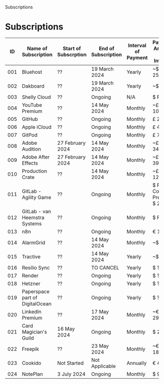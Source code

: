 Subscriptions
# Subscriptions

| ID | Name of Subscription | Start of Subscrption | End of Subscription | Interval of Payment | Payment Amount per Interval |
| -- | -- | -- | -- | -- | -- |
| 001 | Bluehost | ?? | 19 March 2024 | Yearly | ~$ 251.76~ |
| 002 | Dakboard | ?? | 19 March 2024 | Yearly | ~$ ??~ |
| 003 | Shelly Cloud | ?? | Ongoing | N/A | $ Free |
| 004 | YouTube Premium | ?? | 14 May 2024 | Monthly | ~£ 10.32~ |
| 005 | GitHub | ?? | Ongoing | Monthly | £ 20.00 |
| 006 | Apple iCloud | ?? | Ongoing | Monthly | £ 4.99 |
| 007 | GitPod | ?? | Ongoing | Monthly | £ 7.97 |
| 008 | Adobe Audition | 27 February 2024 | 14 May 2024 | Monthly | ~£ 34.99~ |
| 009 | Adobe After Effects | 27 February 2024 | 14 May 2024 | Monthly | ~£ 39.64~ |
| 010 | Production Crate | ?? | 14 May 2024 | Monthly | ~£ 12.30~ |
| 011 | GitLab - Agility Game | ?? | Ongoing | Monthly | $ Free - Consider Premium $ 29.00 |
| 012 | GitLab - van Heemstra Systems | ?? | Ongoing | Monthly | $ Free |
| 013 | n8n | ?? | Ongoing | Monthly | € 10 |
| 014 | AlarmGrid | ?? | 14 May 2024 | Monthly | ~$ 10~ |
| 015 | Tractive | ?? | 14 May 2024 | Yearly | ~$ ??~ |
| 016 | Resilio Sync | ?? | TO CANCEL | Yearly | $ ?? |
| 017 | Render | ?? | Ongoing | Yearly | $ ?? |
| 018 | Hetzner | ?? | Ongoing | Yearly | $ ?? |
| 019 | Paperspace part of DigitalOcean | ?? | Ongoing | Yearly | $ ?? |
| 020 | LinkedIn Premium | ?? | 17 May 2024 | Monthly | ~€ 29.74~ |
| 021 | Card Magician's Guild | 16 May 2024 | Ongoing | Monthly | $ 27 |
| 022 | Freepik | ?? | 23 May 2024 | Monthly | ~€ 18.15~ |
| 023 | Cookido | Not Started | Not Applicable | Annually | € 48.00  |
| 024 | NotePlan | 3 July 2024 | Ongoing | Monthly | $ 9.99 |

